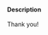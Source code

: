 <!--
### Checklist for this pull request
Before submitting a pull request, please make sure to follow these rules:

* Your code should contain tests relevant for the problem you are solving.
* Your commits messages format should follow the jQuery git commit message format (http://contribute.jquery.org/commits-and-pull-requests/#commit-guidelines).
* The pull request should reference existing issues or link to a reproducible demo.
* Please review the guidelines for contributing (CONTRIBUTING.md) to this repository for more information.
-->

#### Description

<!-- Please describe your pull request. -->

Thank you!
